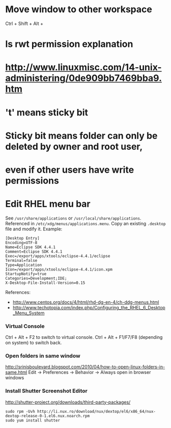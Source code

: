 # Move window to other workspace
Ctrl + Shift + Alt + <arrow>

# ls rwt permission explanation
# http://www.linuxmisc.com/14-unix-administering/0de909bb7469bba9.htm
# 't' means sticky bit
# Sticky bit means folder can only be deleted by owner and root user,
# even if other users have write permissions

# Edit RHEL menu bar
See `/usr/share/applications` or `/usr/local/share/applications`. Referenced in `/etc/xdg/menus/applications.menu`. Copy an existing `.desktop` file and modify it. Example:
```
[Desktop Entry]
Encoding=UTF-8
Name=Eclipse SDK 4.4.1
Comment=Eclipse SDK 4.4.1
Exec=/export/apps/xtools/eclipse-4.4.1/eclipse
Terminal=false
Type=Application
Icon=/export/apps/xtools/eclipse-4.4.1/icon.xpm
StartupNotify=true
Categories=Development;IDE;
X-Desktop-File-Install-Version=0.15
```

References:
* http://www.centos.org/docs/4/html/rhd-dg-en-4/ch-ddg-menus.html
* http://www.techotopia.com/index.php/Configuring_the_RHEL_6_Desktop_Menu_System

### Virtual Console
Ctrl + Alt + F2 to switch to virtual console. Ctrl + Alt + F1/F7/F8 (depending on system) to switch back.

### Open folders in same window
http://srinisboulevard.blogspot.com/2010/04/how-to-open-linux-folders-in-same.html
Edit -> Preferences -> Behavior -> Always open in browser windows

### Install Shutter Screenshot Editor
http://shutter-project.org/downloads/third-party-packages/
```
sudo rpm -Uvh http://li.nux.ro/download/nux/dextop/el6/x86_64/nux-dextop-release-0-1.el6.nux.noarch.rpm 
sudo yum install shutter
```